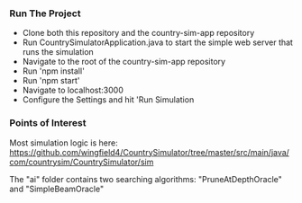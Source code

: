 ### Run The Project

- Clone both this repository and the country-sim-app repository
- Run CountrySimulatorApplication.java to start the simple web server that runs the simulation
- Navigate to the root of the country-sim-app repository
- Run 'npm install'
- Run 'npm start'
- Navigate to localhost:3000
- Configure the Settings and hit 'Run Simulation

### Points of Interest

Most simulation logic is here: https://github.com/wingfield4/CountrySimulator/tree/master/src/main/java/com/countrysim/CountrySimulator/sim

The "ai" folder contains two searching algorithms: "PruneAtDepthOracle" and "SimpleBeamOracle"